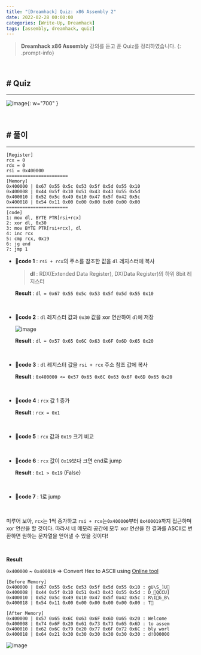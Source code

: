 ```yaml
---
title: "[Dreamhack] Quiz: x86 Assembly 2"
date: 2022-02-28 00:00:00
categories: [Write-Up, Dreamhack]
tags: [assembly, dreamhack, quiz]
---
```


> **Dreamhack x86 Assembly** 강의를 듣고 푼 Quiz를 정리하였습니다.
{: .prompt-info}

<br>

## # Quiz

---

![image](https://user-images.githubusercontent.com/37824335/223080923-30b09d5b-4b01-4699-8869-6317a15b3408.png){: w="700" }

<br>

## # 풀이

---

```
[Register]
rcx = 0
rdx = 0
rsi = 0x400000
=======================
[Memory]
0x400000 | 0x67 0x55 0x5c 0x53 0x5f 0x5d 0x55 0x10
0x400008 | 0x44 0x5f 0x10 0x51 0x43 0x43 0x55 0x5d
0x400010 | 0x52 0x5c 0x49 0x10 0x47 0x5f 0x42 0x5c
0x400018 | 0x54 0x11 0x00 0x00 0x00 0x00 0x00 0x00
=======================
[code]
1: mov dl, BYTE PTR[rsi+rcx]
2: xor dl, 0x30
3: mov BYTE PTR[rsi+rcx], dl
4: inc rcx
5: cmp rcx, 0x19
6: jg end
7: jmp 1
```

- 📌**code 1** : `rsi + rcx`의 주소를 참조한 값을 `dl` 레지스터에 복사

    > **dl** : RDX(Extended Data Register), DX(Data Register)의 하위 8bit 레지스터

    **Result** : `dl = 0x67 0x55 0x5c 0x53 0x5f 0x5d 0x55 0x10`

<br />

- 📌**code 2** : `dl` 레지스터 값과 `0x30` 값을 xor 연산하여 `dl`에 저장

    ![image](https://user-images.githubusercontent.com/37824335/223082535-c5b7ce4f-f934-43fb-8e5e-9c4dbada4233.png)

    **Result** : `dl = 0x57 0x65 0x6C 0x63 0x6F 0x6D 0x65 0x20`

<br />

- 📌**code 3** : `dl` 레지스터 값을 `rsi + rcx` 주소 참조 값에 복사

    **Result** : `0x400000 <= 0x57 0x65 0x6C 0x63 0x6F 0x6D 0x65 0x20`

<br />

- 📌**code 4** : `rcx` 값 1 증가

    **Result** : `rcx = 0x1`

<br />

- 📌**code 5** : `rcx` 값과 `0x19` 크기 비교

<br />

- 📌**code 6** : `rcx` 값이 `0x19`보다 크면 end로 jump

    **Result** : `0x1 > 0x19` (False)

<br />

- 📌**code 7** : 1로 jump

<br />

미루어 보아, `rcx`는 1씩 증가하고 `rsi + rcx`는`0x400000`부터 `0x400019`까지 접근하며 xor 연산을 할 것이다. 따라서 네 메모리 공간에 모두 xor 연산을 한 결과를 ASCII로 변환하면 원하는 문자열을 얻어낼 수 있을 것이다!

<br />

**Result**

`0x400000` ~ `0x400019` => Convert Hex to ASCII using [Online tool](https://www.rapidtables.com/convert/number/hex-to-ascii.html)

```
[Before Memory]
0x400000 | 0x67 0x55 0x5c 0x53 0x5f 0x5d 0x55 0x10 : gU\S_]U
0x400008 | 0x44 0x5f 0x10 0x51 0x43 0x43 0x55 0x5d : D_QCCU]
0x400010 | 0x52 0x5c 0x49 0x10 0x47 0x5f 0x42 0x5c : R\IG_B\
0x400018 | 0x54 0x11 0x00 0x00 0x00 0x00 0x00 0x00 : T

[After Memory]
0x400000 | 0x57 0x65 0x6C 0x63 0x6F 0x6D 0x65 0x20 : Welcome
0x400008 | 0x74 0x6F 0x20 0x61 0x73 0x73 0x65 0x6D : to assem
0x400010 | 0x62 0x6C 0x79 0x20 0x77 0x6F 0x72 0x6C : bly worl
0x400018 | 0x64 0x21 0x30 0x30 0x30 0x30 0x30 0x30 : d!000000
```

![image](https://user-images.githubusercontent.com/37824335/223082601-6d1369f6-06c5-49f3-a9b1-753ffdaa3e8a.png)
